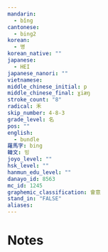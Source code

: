 ```yaml
---
mandarin:
  - bǐng
cantonese:
  - bing2
korean:
  - 병
korean_native: ""
japanese:
  - HEI
japanese_nanori: ""
vietnamese:
middle_chinese_initial: p
middle_chinese_final: ɣiæŋ
stroke_count: "8"
radical: 禾
skip_number: 4-8-3
grade_level: 名
pos: ""
english:
  - bundle
羅馬字: bing
韓文: 빙
joyo_level: ""
hsk_level: ""
hanmun_edu_level: ""
danayo_id: 8563
mc_id: 1245
graphemic_classification: 會意
stand_in: "FALSE"
aliases:
---
```


# Notes
